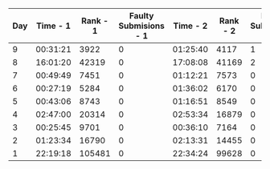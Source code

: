 
| Day | Time - 1 | Rank - 1 | Faulty Submisions - 1 | Time - 2 | Rank - 2 | Faulty Submisions - 2 |
|-----|----------|----------|-----------------------|----------|----------|-----------------------|
| 9   | 00:31:21 | 3922     | 0                     | 01:25:40 | 4117     | 1                     |
| 8   | 16:01:20 | 42319    | 0                     | 17:08:08 | 41169    | 2                     |
| 7   | 00:49:49 | 7451     | 0                     | 01:12:21 | 7573     | 0                     |
| 6   | 00:27:19 | 5284     | 0                     | 01:36:02 | 6170     | 0                     |
| 5   | 00:43:06 | 8743     | 0                     | 01:16:51 | 8549     | 0                     |
| 4   | 02:47:00 | 20314    | 0                     | 02:53:34 | 16879    | 0                     |
| 3   | 00:25:45 | 9701     | 0                     | 00:36:10 | 7164     | 0                     |
| 2   | 01:23:34 | 16790    | 0                     | 02:13:31 | 14455    | 0                     |
| 1   | 22:19:18 | 105481   | 0                     | 22:34:24 | 99628    | 0                     |